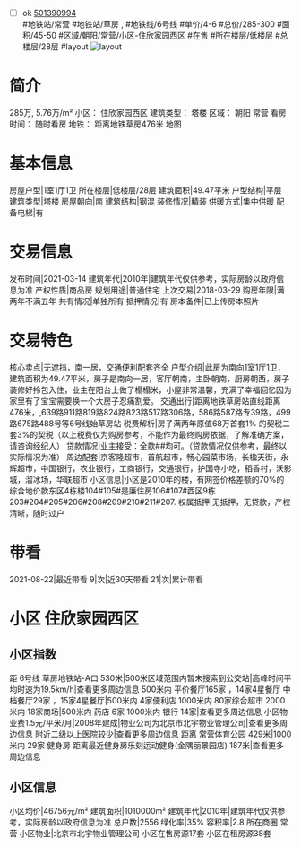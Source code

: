 - [ ] ok [501390994](https://bj.5i5j.com/ershoufang/501390994.html)  
 #地铁站/常营 #地铁站/草房 ,  #地铁线/6号线
#单价/4-6 #总价/285-300 #面积/45-50   #区域/朝阳/常营/小区-住欣家园西区 #在售 #所在楼层/低楼层 #总楼层/28层 #layout 
![layout](http://image2a.5i5j.com/bdir/layout/49358.jpg_P5.jpg) 
# 简介 
 285万,  5.76万/m² 
小区： 住欣家园西区
建筑类型： 塔楼
区域： 朝阳 常营
看房时间： 随时看房
地铁： 距离地铁草房476米 地图
# 基本信息 
 房屋户型|1室1厅1卫
所在楼层|低楼层/28层
建筑面积|49.47平米
户型结构|平层
建筑类型|塔楼
房屋朝向|南
建筑结构|钢混
装修情况|精装
供暖方式|集中供暖
配备电梯|有
# 交易信息 
 发布时间|2021-03-14
建筑年代|2010年|建筑年代仅供参考，实际房龄以政府信息为准
产权性质|商品房
规划用途|普通住宅
上次交易|2018-03-29
购房年限|满两年不满五年
共有情况|单独所有
抵押情况|有
房本备件|已上传房本照片
# 交易特色 
 核心卖点|无遮挡，南一居，交通便利配套齐全
户型介绍|此房为南向1室1厅1卫，建筑面积为49.47平米，房子是南向一居，客厅朝南，主卧朝南，厨房朝西，房子装修好拎包入住，业主在阳台上做了榻榻米，小屋非常温馨，充满了幸福回忆因为家里有了宝宝需要换一个大房子忍痛割爱。
交通出行|距离地铁草房站直线距离476米，,639路911路819路824路823路517路306路，586路587路专39路，499路675路488号等6号线始草房站
税费解析|房子满两年原值68万首套1% 的契税二套3%的契税（以上税费仅为购房参考，不能作为最终购房依据，了解准确方案，请咨询经纪人）
贷款情况|业主接受：全款##均可。（贷款情况仅供参考，最终以实际情况为准）
周边配套|京客隆超市，首航超市，畅心园菜市场，长楹天街，永辉超市，中国银行，农业银行，工商银行，交通银行，护国寺小吃，稻香村，沃影城，溜冰场，华联超市
小区信息|小区是2010年的楼，有网签价格差额的70%的综合地价款东区4栋楼104#105#是廉住房106#107#西区9栋203#204#205#206#208#209#210#211#207.
权属抵押|无抵押，无贷款，产权清晰，随时过户
# 带看 
 2021-08-22|最近带看	 9|次|近30天带看	 21|次|累计带看
# 小区 住欣家园西区
## 小区指数 
 距 6号线 草房地铁站-A口 530米|500米区域范围内暂未搜索到公交站|高峰时间平均时速为19.5km/h|查看更多周边信息
500米内 平价餐厅165家 ，14家4星餐厅
中档餐厅29家 ，15家4星餐厅|500米内 4家便利店
1000米内 80家综合超市
2000米内 18家商场|500米内 药店 6家
1000米内 银行 14家|查看更多周边信息
小区物业费1.5元/平米/月|2008年建成|物业公司为北京市北宇物业管理公司|查看更多周边信息
附近二级以上医院较少|查看更多周边信息
距离 常营体育公园 429米|1000米内 29家 健身房
距离最近健身房乐刻运动健身(金隅丽景园店) 187米|查看更多周边信息
## 小区信息 
 小区均价|46756元/m²
建筑面积|1010000m²
建筑年代|2010年|建筑年代仅供参考，实际房龄以政府信息为准
总户数|2556
绿化率|35%
容积率|2.8
所在商圈|常营
小区物业|北京市北宇物业管理公司
小区在售房源17套
小区在租房源38套
